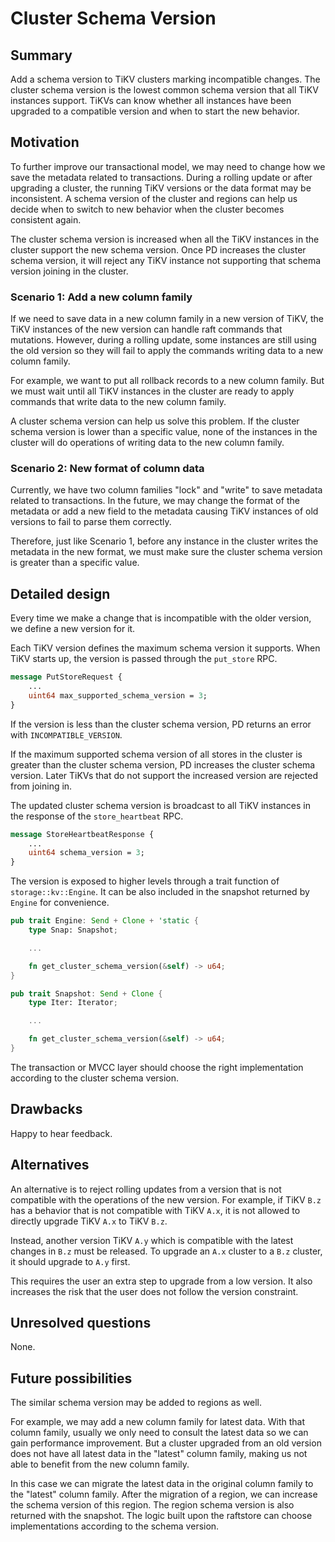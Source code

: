 # Cluster Schema Version

## Summary

Add a schema version to TiKV clusters marking incompatible changes. The cluster
schema version is the lowest common schema version that all TiKV instances
support. TiKVs can know whether all instances have been upgraded to a compatible
version and when to start the new behavior.

## Motivation

To further improve our transactional model, we may need to change how we save
the metadata related to transactions. During a rolling update or after
upgrading a cluster, the running TiKV versions or the data format may be
inconsistent. A schema version of the cluster and regions can help us decide
when to switch to new behavior when the cluster becomes consistent again.

The cluster schema version is increased when all the TiKV instances in the
cluster support the new schema version. Once PD increases the cluster schema
version, it will reject any TiKV instance not supporting that schema version
joining in the cluster.

### Scenario 1: Add a new column family

If we need to save data in a new column family in a new version of TiKV, the
TiKV instances of the new version can handle raft commands that mutations.
However, during a rolling update, some instances are still using the old
version so they will fail to apply the commands writing data to a new column
family.

For example, we want to put all rollback records to a new column family. But we
must wait until all TiKV instances in the cluster are ready to apply commands
that write data to the new column family.

A cluster schema version can help us solve this problem. If the cluster schema
version is lower than a specific value, none of the instances in the cluster
will do operations of writing data to the new column family.

### Scenario 2: New format of column data

Currently, we have two column families "lock" and "write" to save metadata
related to transactions. In the future, we may change the format of the
metadata or add a new field to the metadata causing TiKV instances of old
versions to fail to parse them correctly.

Therefore, just like Scenario 1, before any instance in the cluster writes
the metadata in the new format, we must make sure the cluster schema version
is greater than a specific value.

## Detailed design

Every time we make a change that is incompatible with the older version, we
define a new version for it.

Each TiKV version defines the maximum schema version it supports. When TiKV
starts up, the version is passed through the `put_store` RPC.

```protobuf
message PutStoreRequest {
    ...
    uint64 max_supported_schema_version = 3;
}
```

If the version is less than the cluster schema version, PD returns an error with
`INCOMPATIBLE_VERSION`.

If the maximum supported schema version of all stores in the cluster is greater
than the cluster schema version, PD increases the cluster schema version. Later
TiKVs that do not support the increased version are rejected from joining in.

The updated cluster schema version is broadcast to all TiKV instances in the
response of the `store_heartbeat` RPC.

```protobuf
message StoreHeartbeatResponse {
    ...
    uint64 schema_version = 3;
}
```

The version is exposed to higher levels through a trait function of
`storage::kv::Engine`. It can be also included in the snapshot returned by
`Engine` for convenience.

```rust
pub trait Engine: Send + Clone + 'static {
    type Snap: Snapshot;

    ...

    fn get_cluster_schema_version(&self) -> u64;
}

pub trait Snapshot: Send + Clone {
    type Iter: Iterator;

    ...

    fn get_cluster_schema_version(&self) -> u64;
}
```

The transaction or MVCC layer should choose the right implementation according
to the cluster schema version.

## Drawbacks

Happy to hear feedback.

## Alternatives

An alternative is to reject rolling updates from a version that is not
compatible with the operations of the new version. For example, if TiKV `B.z`
has a behavior that is not compatible with TiKV `A.x`, it is not allowed to
directly upgrade TiKV `A.x` to TiKV `B.z`.

Instead, another version TiKV `A.y` which is compatible with the latest changes
in `B.z` must be released. To upgrade an `A.x` cluster to a `B.z` cluster, it
should upgrade to `A.y` first.

This requires the user an extra step to upgrade from a low version. It also
increases the risk that the user does not follow the version constraint.

## Unresolved questions

None.

## Future possibilities

The similar schema version may be added to regions as well.

For example, we may add a new column family for latest data. With that column
family, usually we only need to consult the latest data so we can gain
performance improvement. But a cluster upgraded from an old version does not
have all latest data in the "latest" column family, making us not able to
benefit from the new column family.

In this case we can migrate the latest data in the original column family to the
"latest" column family. After the migration of a region, we can increase the
schema version of this region. The region schema version is also returned with
the snapshot. The logic built upon the raftstore can choose implementations
according to the schema version.
